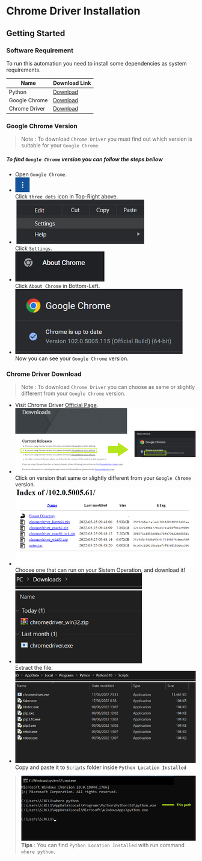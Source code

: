 # Chrome Driver Installation

## Getting Started
### Software Requirement

To run this automation you need to install some dependencies as system requirements.


| Name | Download Link |
| ------ | ------ |
|Python                     | [Download](https://www.python.org/downloads/)             |
|Google Chrome              | [Download](https://www.google.com/chrome/)                |
|Chrome Driver              | [Download](https://chromedriver.chromium.org/downloads)   |

### Google Chrome Version
> Note : To download `Chrome Driver` you must find out which version is suitable for your `Google Chrome`.
##### To find `Google Chrome` version you can follow the steps bellow
- Open `Google Chrome`.
- ![N|Solid](https://raw.githubusercontent.com/yudha1121/Readme/main/SS%20Chrome%20Driver/dots.png)<br> 
Click `three dots` icon in Top-Right above.
- ![N|Solid](https://raw.githubusercontent.com/yudha1121/Readme/main/SS%20Chrome%20Driver/settings.png)<br>
Click `Settings`.
- ![N|Solid](https://raw.githubusercontent.com/yudha1121/Readme/main/SS%20Chrome%20Driver/list-abt.png)<br>
Click `About Chrome` in Bottom-Left.
- ![N|Solid](https://raw.githubusercontent.com/yudha1121/Readme/main/SS%20Chrome%20Driver/abt.png)<br>
Now you can see your `Google Chrome` version.

### Chrome Driver Download
> Note : To download `Chrome Driver` you can choose as same or slightly different from your `Google Chrome` version.
- Visit Chrome Driver [Official Page](https://chromedriver.chromium.org/downloads).
- ![N|Solid](https://raw.githubusercontent.com/yudha1121/Readme/main/SS%20Chrome%20Driver/compare.png)<br>
Click on version that same or slightly different from your `Google Chrome` version.
- ![N|Solid](https://raw.githubusercontent.com/yudha1121/Readme/main/SS%20Chrome%20Driver/choose.png)<br>
Choose one that can run on your Sistem Operation, and download it!
- ![N|Solid](https://raw.githubusercontent.com/yudha1121/Readme/main/SS%20Chrome%20Driver/extract.png)<br>
Extract the file.
- ![N|Solid](https://raw.githubusercontent.com/yudha1121/Readme/main/SS%20Chrome%20Driver/loc.png)<br>
Copy and paste it to `Scripts` folder inside `Python Location Installed`
> ![N|Solid](https://raw.githubusercontent.com/yudha1121/Readme/main/SS%20Chrome%20Driver/path.png)<br>
> **Tips** : You can find `Python Location Installed` with run command `where python`.


